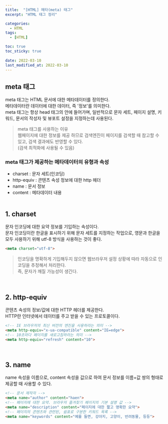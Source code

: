 ```yaml
---
title:  "[HTML] 메타(meta) 태그"
excerpt: "HTML 태그 정리"

categories:
  - HTML
tags:
  - [HTML]

toc: true
toc_sticky: true
 
date: 2022-03-10
last_modified_at: 2022-03-10
---
```


## meta 태그
meta 태그는 HTML 문서에 대한 메타데이터를 정의한다.<br>
메타데이터란 데이터에 대한 데이터, 즉 '정보'를 의미한다.<br>
meta 태그는 항상 head 태그의 안에 들어가며, 일반적으로 문자 세트, 페이지 설명, 키워드, 문서의 작성자 및 뷰포트 설정을 지정하는데 사용된다.

> meta 태그를 사용하는 이유<br>
웹페이지에 대한 정보를 제공 하므로 검색엔진이 페이지를 검색할 때 참고할 수 있고, 검색 결과에도 반영할 수 있다.<br>
(검색 최적화에 사용될 수 있음)

### meta 태그가 제공하는 메타데이터의 유형과 속성
- charset : 문자 세트(인코딩)
- http-equiv : 콘텐츠 속성 정보에 대한 http 헤더
- name : 문서 정보
- content : 메타데이터 내용
<br><br>

## 1. charset
문자 인코딩에 대한 요약 정보를 기입하는 속성이다.<br>
문자 인코딩이란 한글을 표시하기 위해 문자 세트를 지정하는 작업으로, 영문과 한글을 모두 사용하기 위해 utf-8 방식을 사용하는 것이 좋다.

```html
<meta charset="utf-8">
```

> 인코딩을 명확하게 기입해두지 않으면 웹브라우저 설정 상황에 따라 자동으로 인코딩을 추정해서 처리한다.<br>
즉, 문자가 깨질 가능성이 생긴다.

<br>

## 2. http-equiv
콘텐츠 속성의 정보/값에 대한 HTTP 헤더를 제공한다.<br>
HTTP란 인터넷에서 데이터를 주고 받을 수 있는 프로토콜이다.

```html
<!-- IE 브라우저의 최신 버전의 엔진을 사용하라는 의미 -->
<meta http-equiv="x-ua-compatible" content="IE=edge">
<!-- 10초마다 페이지를 새로고침하라는 의미 -->
<meta http-equiv="refresh" content="10">
```
<br>

## 3. name
name 속성을 이름으로, content 속성을 값으로 하여 문서 정보를 이름+값 쌍의 형태로 제공할 때 사용할 수 있다.

```html
<!-- 문서 제작자 -->
<meta name="author" content="haen">
<!-- 페이지에 대한 요약. 브라우저 즐겨찾기 페이지의 기본 설명 값 -->
<meta name="description" content="페이지에 대한 짧고 명확한 요약">
<!-- 페이지의 콘텐츠와 관련된, 쉼표로 구분한 키워드 목록 -->
<meta name="keywords" content="예를 들면, 강아지, 고양이, 반려동물, 등등">
```

